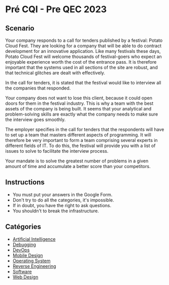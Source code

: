 # Pré CQI - Pre QEC 2023

## Scenario
Your company responds to a call for tenders published by a festival: Potato Cloud Fest. They are looking for a company that will be able to do contract development for an innovative application. Like many festivals these days, Potato Cloud Fest will welcome thousands of festival-goers who expect an enjoyable experience worth the cost of the entrance pass. It is therefore important that the systems used in all sections of the site are robust, and that technical glitches are dealt with effectively. 

In the call for tenders, it is stated that the festival would like to interview all the companies that responded. 

Your company does not want to lose this client, because it could open doors for them in the festival industry. This is why a team with the best assets of the company is being built. It seems that your analytical and problem-solving skills are exactly what the company needs to make sure the interview goes smoothly. 

The employer specifies in the call for tenders that the respondents will have to set up a team that masters different aspects of programming. It will therefore be very important to form a team comprising several experts in different fields of IT. To do this, the festival will provide you with a list of issues to solve to facilitate the interview process. 

Your mandate is to solve the greatest number of problems in a given amount of time and accumulate a better score than your competitors. 

## Instructions

* You must put your answers in the Google Form.
* Don't try to do all the categories, it's impossible.
* If in doubt, you have the right to ask questions.
* You shouldn't to break the infrastructure.

## Catégories

* [Artificial Intelligence](./ai)
* [Debugging](./debug)
* [DevOps](./devops)
* [Mobile Design](./mobile)
* [Operating System](./operating-system)
* [Reverse Engineering](./reverse)
* [Software ](./software)
* [Web Design](./web)
